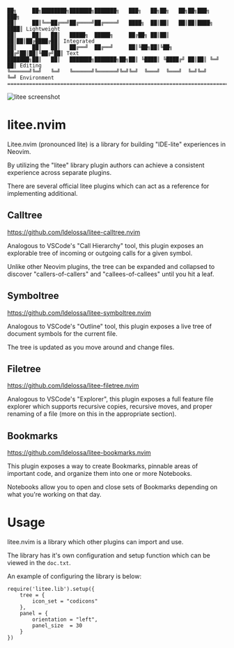 ```
██╗     ██╗████████╗███████╗███████╗   ███╗   ██╗██╗   ██╗██╗███╗   ███╗
██║     ██║╚══██╔══╝██╔════╝██╔════╝   ████╗  ██║██║   ██║██║████╗ ████║ Lightweight
██║     ██║   ██║   █████╗  █████╗     ██╔██╗ ██║██║   ██║██║██╔████╔██║ Integrated
██║     ██║   ██║   ██╔══╝  ██╔══╝     ██║╚██╗██║╚██╗ ██╔╝██║██║╚██╔╝██║ Text
███████╗██║   ██║   ███████╗███████╗██╗██║ ╚████║ ╚████╔╝ ██║██║ ╚═╝ ██║ Editing
╚══════╝╚═╝   ╚═╝   ╚══════╝╚══════╝╚═╝╚═╝  ╚═══╝  ╚═══╝  ╚═╝╚═╝     ╚═╝ Environment
====================================================================================
```

![litee screenshot](./contrib/litee-screenshot.png)

# litee.nvim

Litee.nvim (pronounced lite) is a library for building "IDE-lite" experiences in Neovim. 

By utilizing the "litee" library plugin authors can achieve a consistent experience
across separate plugins.

There are several official litee plugins which can act as a reference for implementing
additional.

## Calltree
https://github.com/ldelossa/litee-calltree.nvim

Analogous to VSCode's "Call Hierarchy" tool, this plugin exposes an explorable tree
of incoming or outgoing calls for a given symbol. 

Unlike other Neovim plugins, the tree can be expanded and collapsed to discover 
"callers-of-callers" and "callees-of-callees" until you hit a leaf.

## Symboltree
https://github.com/ldelossa/litee-symboltree.nvim

Analogous to VSCode's "Outline" tool, this plugin exposes a live tree of document
symbols for the current file. 

The tree is updated as you move around and change files.

## Filetree
https://github.com/ldelossa/litee-filetree.nvim

Analogous to VSCode's "Explorer", this plugin exposes a full feature file explorer 
which supports recursive copies, recursive moves, and proper renaming of a file 
(more on this in the appropriate section).

## Bookmarks
https://github.com/ldelossa/litee-bookmarks.nvim

This plugin exposes a way to create Bookmarks, pinnable areas of important
code, and organize them into one or more Notebooks.

Notebooks allow you to open and close sets of Bookmarks depending on what
you're working on that day.

# Usage

litee.nvim is a library which other plugins can import and use. 

The library has it's own configuration and setup function which can be
viewed in the `doc.txt`.

An example of configuring the library is below:

```
require('litee.lib').setup({
    tree = {
        icon_set = "codicons"
    },
    panel = {
        orientation = "left",
        panel_size  = 30
    }
})
```

